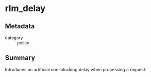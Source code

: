 # rlm_delay
## Metadata
<dl>
  <dt>category</dt><dd>policy</dd>
</dl>

## Summary
Introduces an artificial non-blocking delay when processing a request.
